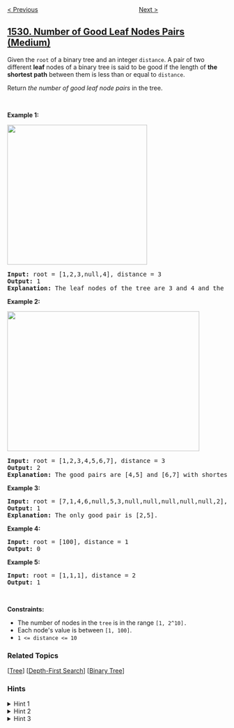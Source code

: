 <!--|This file generated by command(leetcode description); DO NOT EDIT.    |-->
<!--+----------------------------------------------------------------------+-->
<!--|@author    awesee <openset.wang@gmail.com>                           |-->
<!--|@link      https://github.com/awesee                                 |-->
<!--|@home      https://github.com/awesee/leetcode                        |-->
<!--+----------------------------------------------------------------------+-->

[< Previous](../bulb-switcher-iv "Bulb Switcher IV")
　　　　　　　　　　　　　　　　
[Next >](../string-compression-ii "String Compression II")

## [1530. Number of Good Leaf Nodes Pairs (Medium)](https://leetcode.com/problems/number-of-good-leaf-nodes-pairs "好叶子节点对的数量")

<p>Given the <code>root</code> of a binary tree and an integer <code>distance</code>. A pair of two different <strong>leaf</strong> nodes of a binary tree is said to be good if the length of <strong>the shortest path</strong> between them is less than or equal to <code>distance</code>.</p>

<p>Return <em>the number of good leaf node pairs</em> in the tree.</p>

<p>&nbsp;</p>
<p><strong>Example 1:</strong></p>
<img alt="" src="https://assets.leetcode.com/uploads/2020/07/09/e1.jpg" style="width: 321px; height: 321px;" />
<pre>
<strong>Input:</strong> root = [1,2,3,null,4], distance = 3
<strong>Output:</strong> 1
<strong>Explanation:</strong> The leaf nodes of the tree are 3 and 4 and the length of the shortest path between them is 3. This is the only good pair.
</pre>

<p><strong>Example 2:</strong></p>
<img alt="" src="https://assets.leetcode.com/uploads/2020/07/09/e2.jpg" style="width: 441px; height: 321px;" />
<pre>
<strong>Input:</strong> root = [1,2,3,4,5,6,7], distance = 3
<strong>Output:</strong> 2
<strong>Explanation:</strong> The good pairs are [4,5] and [6,7] with shortest path = 2. The pair [4,6] is not good because the length of ther shortest path between them is 4.
</pre>

<p><strong>Example 3:</strong></p>

<pre>
<strong>Input:</strong> root = [7,1,4,6,null,5,3,null,null,null,null,null,2], distance = 3
<strong>Output:</strong> 1
<strong>Explanation:</strong> The only good pair is [2,5].
</pre>

<p><strong>Example 4:</strong></p>

<pre>
<strong>Input:</strong> root = [100], distance = 1
<strong>Output:</strong> 0
</pre>

<p><strong>Example 5:</strong></p>

<pre>
<strong>Input:</strong> root = [1,1,1], distance = 2
<strong>Output:</strong> 1
</pre>

<p>&nbsp;</p>
<p><strong>Constraints:</strong></p>

<ul>
	<li>The number of nodes in the&nbsp;<code>tree</code>&nbsp;is in the range&nbsp;<code>[1, 2^10].</code></li>
	<li>Each node&#39;s value is between&nbsp;<code>[1, 100]</code>.</li>
	<li><code>1 &lt;= distance &lt;= 10</code></li>
</ul>

### Related Topics
  [[Tree](../../tag/tree/README.md)]
  [[Depth-First Search](../../tag/depth-first-search/README.md)]
  [[Binary Tree](../../tag/binary-tree/README.md)]

### Hints
<details>
<summary>Hint 1</summary>
Start DFS from each leaf node. stop the DFS when the number of steps done > distance.
</details>

<details>
<summary>Hint 2</summary>
If you reach another leaf node within distance steps, add 1 to the answer.
</details>

<details>
<summary>Hint 3</summary>
Note that all pairs will be counted twice so divide the answer by 2.
</details>
